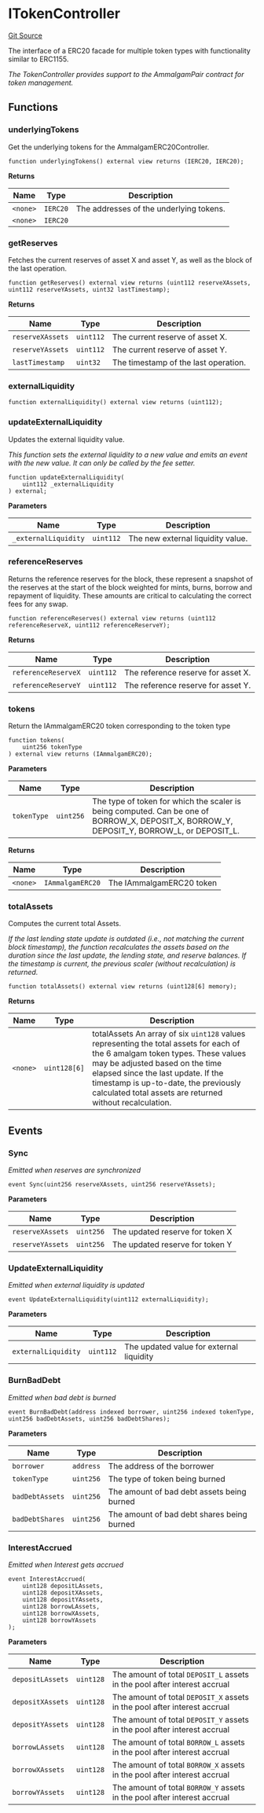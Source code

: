 # ITokenController
[Git Source](https://github.com/Ammalgam-Protocol/core-v1/blob/82dff11576b9df76b675736dba889653cf737de9/contracts/interfaces/tokens/ITokenController.sol)

The interface of a ERC20 facade for multiple token types with functionality similar to ERC1155.

*The TokenController provides support to the AmmalgamPair contract for token management.*


## Functions
### underlyingTokens

Get the underlying tokens for the AmmalgamERC20Controller.


```solidity
function underlyingTokens() external view returns (IERC20, IERC20);
```
**Returns**

|Name|Type|Description|
|----|----|-----------|
|`<none>`|`IERC20`|The addresses of the underlying tokens.|
|`<none>`|`IERC20`||


### getReserves

Fetches the current reserves of asset X and asset Y, as well as the block of the last operation.


```solidity
function getReserves() external view returns (uint112 reserveXAssets, uint112 reserveYAssets, uint32 lastTimestamp);
```
**Returns**

|Name|Type|Description|
|----|----|-----------|
|`reserveXAssets`|`uint112`|The current reserve of asset X.|
|`reserveYAssets`|`uint112`|The current reserve of asset Y.|
|`lastTimestamp`|`uint32`|The timestamp of the last operation.|


### externalLiquidity


```solidity
function externalLiquidity() external view returns (uint112);
```

### updateExternalLiquidity

Updates the external liquidity value.

*This function sets the external liquidity to a new value and emits an event with the new value. It can only be called by the fee setter.*


```solidity
function updateExternalLiquidity(
    uint112 _externalLiquidity
) external;
```
**Parameters**

|Name|Type|Description|
|----|----|-----------|
|`_externalLiquidity`|`uint112`|The new external liquidity value.|


### referenceReserves

Returns the reference reserves for the block, these represent a snapshot of the
reserves at the start of the block weighted for mints, burns, borrow and repayment of
liquidity. These amounts are critical to calculating the correct fees for any swap.


```solidity
function referenceReserves() external view returns (uint112 referenceReserveX, uint112 referenceReserveY);
```
**Returns**

|Name|Type|Description|
|----|----|-----------|
|`referenceReserveX`|`uint112`|The reference reserve for asset X.|
|`referenceReserveY`|`uint112`|The reference reserve for asset Y.|


### tokens

Return the IAmmalgamERC20 token corresponding to the token type


```solidity
function tokens(
    uint256 tokenType
) external view returns (IAmmalgamERC20);
```
**Parameters**

|Name|Type|Description|
|----|----|-----------|
|`tokenType`|`uint256`|The type of token for which the scaler is being computed. Can be one of BORROW_X, DEPOSIT_X, BORROW_Y, DEPOSIT_Y, BORROW_L, or DEPOSIT_L.|

**Returns**

|Name|Type|Description|
|----|----|-----------|
|`<none>`|`IAmmalgamERC20`|The IAmmalgamERC20 token|


### totalAssets

Computes the current total Assets.

*If the last lending state update is outdated (i.e., not matching the current block timestamp),
the function recalculates the assets based on the duration since the last update, the lending state,
and reserve balances. If the timestamp is current, the previous scaler (without recalculation) is returned.*


```solidity
function totalAssets() external view returns (uint128[6] memory);
```
**Returns**

|Name|Type|Description|
|----|----|-----------|
|`<none>`|`uint128[6]`|totalAssets An array of six `uint128` values representing the total assets for each of the 6 amalgam token types. These values may be adjusted based on the time elapsed since the last update. If the timestamp is up-to-date, the previously calculated total assets are returned without recalculation.|


## Events
### Sync
*Emitted when reserves are synchronized*


```solidity
event Sync(uint256 reserveXAssets, uint256 reserveYAssets);
```

**Parameters**

|Name|Type|Description|
|----|----|-----------|
|`reserveXAssets`|`uint256`|The updated reserve for token X|
|`reserveYAssets`|`uint256`|The updated reserve for token Y|

### UpdateExternalLiquidity
*Emitted when external liquidity is updated*


```solidity
event UpdateExternalLiquidity(uint112 externalLiquidity);
```

**Parameters**

|Name|Type|Description|
|----|----|-----------|
|`externalLiquidity`|`uint112`|The updated value for external liquidity|

### BurnBadDebt
*Emitted when bad debt is burned*


```solidity
event BurnBadDebt(address indexed borrower, uint256 indexed tokenType, uint256 badDebtAssets, uint256 badDebtShares);
```

**Parameters**

|Name|Type|Description|
|----|----|-----------|
|`borrower`|`address`|The address of the borrower|
|`tokenType`|`uint256`|The type of token being burned|
|`badDebtAssets`|`uint256`|The amount of bad debt assets being burned|
|`badDebtShares`|`uint256`|The amount of bad debt shares being burned|

### InterestAccrued
*Emitted when Interest gets accrued*


```solidity
event InterestAccrued(
    uint128 depositLAssets,
    uint128 depositXAssets,
    uint128 depositYAssets,
    uint128 borrowLAssets,
    uint128 borrowXAssets,
    uint128 borrowYAssets
);
```

**Parameters**

|Name|Type|Description|
|----|----|-----------|
|`depositLAssets`|`uint128`|The amount of total `DEPOSIT_L` assets in the pool after interest accrual|
|`depositXAssets`|`uint128`|The amount of total `DEPOSIT_X` assets in the pool after interest accrual|
|`depositYAssets`|`uint128`|The amount of total `DEPOSIT_Y` assets in the pool after interest accrual|
|`borrowLAssets`|`uint128`|The amount of total `BORROW_L` assets in the pool after interest accrual|
|`borrowXAssets`|`uint128`|The amount of total `BORROW_X` assets in the pool after interest accrual|
|`borrowYAssets`|`uint128`|The amount of total `BORROW_Y` assets in the pool after interest accrual|

